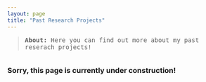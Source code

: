 ```yaml
---
layout: page
title: "Past Research Projects"
---
```


<blockquote style="margin-bottom:2.5em">
	<tt><b>About: </b>Here you can find out more about my past reserach projects!</tt>										     
</blockquote>

<h3>Sorry, this page is currently under construction!</h3>

<div id="container1" style="width=100%; align:center; margin:3em"><i class='fas fa-drafting-compass fa-10x'></i></div>
